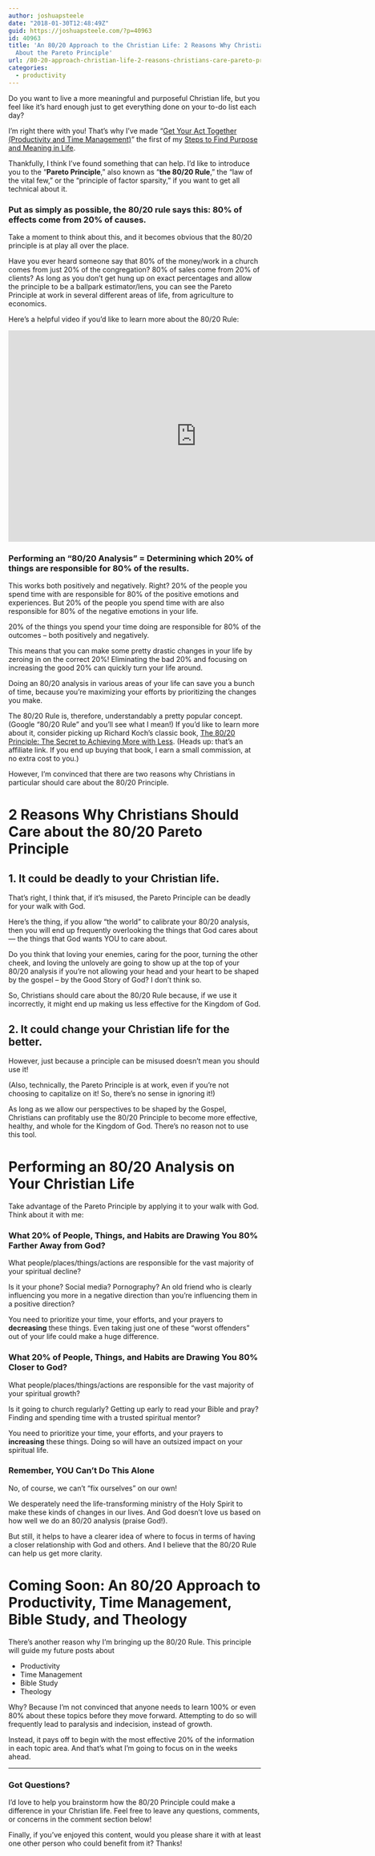 ```yaml
---
author: joshuapsteele
date: "2018-01-30T12:48:49Z"
guid: https://joshuapsteele.com/?p=40963
id: 40963
title: 'An 80/20 Approach to the Christian Life: 2 Reasons Why Christians Should Care
  About the Pareto Principle'
url: /80-20-approach-christian-life-2-reasons-christians-care-pareto-principle/
categories:
  - productivity
---
```


Do you want to live a more meaningful and purposeful Christian life, but you feel like it’s hard enough just to get everything done on your to-do list each day?

I’m right there with you! That’s why I’ve made “[Get Your Act Together (Productivity and Time Management)](https://joshuapsteele.com/category/productivity-and-time-management/)” the first of my [Steps to Find Purpose and Meaning in Life](https://joshuapsteele.com/start-here/).

Thankfully, I think I’ve found something that can help. I’d like to introduce you to the “**Pareto Principle**,” also known as “**the 80/20 Rule**,” the “law of the vital few,” or the “principle of factor sparsity,” if you want to get all technical about it.

### Put as simply as possible, the 80/20 rule says this: 80% of effects come from 20% of causes.

Take a moment to think about this, and it becomes obvious that the 80/20 principle is at play all over the place.

Have you ever heard someone say that 80% of the money/work in a church comes from just 20% of the congregation? 80% of sales come from 20% of clients? As long as you don’t get hung up on exact percentages and allow the principle to be a ballpark estimator/lens, you can see the Pareto Principle at work in several different areas of life, from agriculture to economics.

Here’s a helpful video if you’d like to learn more about the 80/20 Rule:

<iframe allow="accelerometer; autoplay; clipboard-write; encrypted-media; gyroscope; picture-in-picture" allowfullscreen="" frameborder="0" height="422" loading="lazy" src="https://www.youtube.com/embed/V28B_xOJzK4?start=51&feature=oembed" title="How to Instantly Be More Productive – The 80/20 Principle by Richard Koch" width="750"></iframe>

### Performing an “80/20 Analysis” = Determining which 20% of things are responsible for 80% of the results.

This works both positively and negatively. Right? 20% of the people you spend time with are responsible for 80% of the positive emotions and experiences. But 20% of the people you spend time with are also responsible for 80% of the negative emotions in your life.

20% of the things you spend your time doing are responsible for 80% of the outcomes – both positively and negatively.

This means that you can make some pretty drastic changes in your life by zeroing in on the correct 20%! Eliminating the bad 20% and focusing on increasing the good 20% can quickly turn your life around.

Doing an 80/20 analysis in various areas of your life can save you a bunch of time, because you’re maximizing your efforts by prioritizing the changes you make.

The 80/20 Rule is, therefore, understandably a pretty popular concept. (Google “80/20 Rule” and you’ll see what I mean!) If you’d like to learn more about it, consider picking up Richard Koch’s classic book, [The 80/20 Principle: The Secret to Achieving More with Less](http://amzn.to/2BEFj3k). (Heads up: that’s an affiliate link. If you end up buying that book, I earn a small commission, at no extra cost to you.)

However, I’m convinced that there are two reasons why Christians in particular should care about the 80/20 Principle.

# 2 Reasons Why Christians Should Care about the 80/20 Pareto Principle

## 1. It could be deadly to your Christian life.

That’s right, I think that, if it’s misused, the Pareto Principle can be deadly for your walk with God.

Here’s the thing, if you allow “the world” to calibrate your 80/20 analysis, then you will end up frequently overlooking the things that God cares about — the things that God wants YOU to care about.

Do you think that loving your enemies, caring for the poor, turning the other cheek, and loving the unlovely are going to show up at the top of your 80/20 analysis if you’re not allowing your head and your heart to be shaped by the gospel – by the Good Story of God? I don’t think so.

So, Christians should care about the 80/20 Rule because, if we use it incorrectly, it might end up making us less effective for the Kingdom of God.

## 2. It could change your Christian life for the better.

However, just because a principle can be misused doesn’t mean you should use it!

(Also, technically, the Pareto Principle is at work, even if you’re not choosing to capitalize on it! So, there’s no sense in ignoring it!)

As long as we allow our perspectives to be shaped by the Gospel, Christians can profitably use the 80/20 Principle to become more effective, healthy, and whole for the Kingdom of God. There’s no reason not to use this tool.

# Performing an 80/20 Analysis on Your Christian Life

Take advantage of the Pareto Principle by applying it to your walk with God. Think about it with me:

### What 20% of People, Things, and Habits are Drawing You 80% Farther Away from God?

What people/places/things/actions are responsible for the vast majority of your spiritual decline?

Is it your phone? Social media? Pornography? An old friend who is clearly influencing you more in a negative direction than you’re influencing them in a positive direction?

You need to prioritize your time, your efforts, and your prayers to **decreasing** these things. Even taking just one of these “worst offenders” out of your life could make a huge difference.

### What 20% of People, Things, and Habits are Drawing You 80% Closer to God?

What people/places/things/actions are responsible for the vast majority of your spiritual growth?

Is it going to church regularly? Getting up early to read your Bible and pray? Finding and spending time with a trusted spiritual mentor?

You need to prioritize your time, your efforts, and your prayers to **increasing** these things. Doing so will have an outsized impact on your spiritual life.

### Remember, YOU Can’t Do This Alone

No, of course, we can’t “fix ourselves” on our own!

We desperately need the life-transforming ministry of the Holy Spirit to make these kinds of changes in our lives. And God doesn’t love us based on how well we do an 80/20 analysis (praise God!).

But still, it helps to have a clearer idea of where to focus in terms of having a closer relationship with God and others. And I believe that the 80/20 Rule can help us get more clarity.

# Coming Soon: An 80/20 Approach to Productivity, Time Management, Bible Study, and Theology

There’s another reason why I’m bringing up the 80/20 Rule. This principle will guide my future posts about

- Productivity
- Time Management
- Bible Study
- Theology

Why? Because I’m not convinced that anyone needs to learn 100% or even 80% about these topics before they move forward. Attempting to do so will frequently lead to paralysis and indecision, instead of growth.

Instead, it pays off to begin with the most effective 20% of the information in each topic area. And that’s what I’m going to focus on in the weeks ahead.

---

### Got Questions?

I’d love to help you brainstorm how the 80/20 Principle could make a difference in your Christian life. Feel free to leave any questions, comments, or concerns in the comment section below!

Finally, if you’ve enjoyed this content, would you please share it with at least one other person who could benefit from it? Thanks!